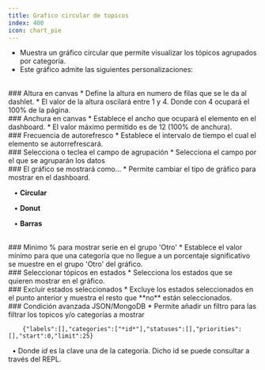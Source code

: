 ```yaml
---
title: Grafico circular de topicos
index: 400
icon: chart_pie
---
```

* Muestra un gráfico circular que permite visualizar los tópicos agrupados por categoría.
* Este gráfico admite las siguientes personalizaciones:

<br />
### Altura en canvas
* Define la altura en numero de filas que se le da al dashlet.
* El valor de la altura oscilará entre 1 y 4. Donde con 4 ocupará el 100% de la página.

<br />
### Anchura en canvas
* Establece el ancho que ocupará el elemento en el dashboard.
* El valor máximo permitido es de 12 (100% de anchura).

<br/>
### Frecuencia de autorefresco
* Establece el intervalo de tiempo el cual el elemento se autorrefrescará.

<br />
### Selecciona o teclea el campo de agrupación
* Selecciona el campo por el que se agruparán los datos

<br />
### El gráfico se mostrará como...
* Permite cambiar el tipo de gráfico para mostrar en el dashboard. <br />

&nbsp; &nbsp;• **Circular** <br />

&nbsp; &nbsp;• **Donut** <br />

&nbsp; &nbsp;• **Barras**

<br />
### Minimo % para mostrar serie en el grupo 'Otro'
* Establece el valor mínimo para que una categoría que no llegue a un porcentaje significativo se muestre en el grupo 'Otro' del gráfico.

<br />
### Seleccionar tópicos en estados
* Selecciona los estados que se quieren mostrar en el gráfico.

<br />
### Excluir estados seleccionados
* Excluye los estados seleccionados en el punto anterior y muestra el resto que **no** están seleccionados.


<br />
### Condición avanzada JSON/MongoDB
* Permite añadir un filtro para las filtrar los topicos y/o categorías a mostrar
            
        {"labels":[],"categories":["*id*"],"statuses":[],"priorities":[],"start":0,"limit":25} 


&nbsp;&nbsp;• Donde *id* es la clave una de la categoría. Dicho id se puede consultar a través del REPL.

